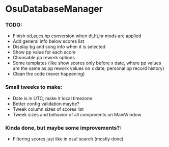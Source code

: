 # OsuDatabaseManager

### TODO:
- Finish od,ar,cs,hp conversion when dt,ht,hr mods are applied
- Add general info below scores list
- Display bg and song info when it is selected
- Show pp value for each score
- Choosable pp rework options
- Some templates (like show scores only before x date, where pp values are the same as pp rework values on x date; personal pp record history)
- Clean the code (never happening)

### Small tweeks to make:
- Date is in UTC, make it local timezone
- Better config validation maybe?
- Tweek column sizes of scores list
- Tweek sizes and behavior of all components on MainWindow

### Kinda done, but maybe some improvements?:
- Filtering scores just like in osu! search (mostly done)

